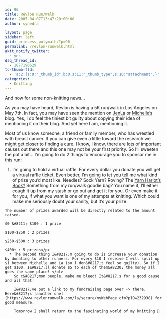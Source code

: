 ```yaml
---
id: 96
title: Revlon Run/Walk
date: 2005-04-07T13:47:20+00:00
author: synedra

layout: page
sidebar: left
guid: princess_polymath/?p=96
permalink: /revlon-runwalk.html
aktt_notify_twitter:
  - yes
dsq_thread_id:
  - 1877196629
tc-thumb-fld:
  - 'a:2:{s:9:"_thumb_id";b:0;s:11:"_thumb_type";s:10:"attachment";}'
categories:
  - Knitting
---
```

And now for some non-knitting news&#8230;
  
As you may have heard, Revlon is having a 5K run/walk in Los Angeles on May 7th. In fact, you may have seen the mention on [JenLa](http://www.knottygirls.com/jenlablog/) or [Michelle&#8217;s](http://www.fickleknitter.com/) blog. Yes, I do feel the tiniest bit guilty about copying their idea of mentioning it on their blog. And yet here I am, mentioning it.
  
Most of us know someone, a friend or family member, who has wrestled with breast cancer. If you can give even a little toward the research we might get closer to finding a cure. I know, I know, there are lots of important causes out there and this one may not be your first priority. So I&#8217;ll sweeten the pot a bit&#8230; I&#8217;m going to do 2 things to encourage you to sponsor me in this run:

  1. I&#8217;m going to hold a virtual raffle. For every dollar you donate you will get a virtual raffle ticket. Even better, I&#8217;m going to let you tell me what kind of prize you&#8217;d most like. Needles? Sock Yarn? Roving? The [Yarn Harlot&#8217;s Book?](http://www.yarnharlot.ca/blog/) Something from my run/walk goodie bag? You name it, I&#8217;ll either cough it up from my stash or go out and get it for you. Or even make it for you, if what you want is one of my attempts at knitting. Which could make me seriously doubt your sanity, but it&#8217;s your prize.
  
    The number of prizes awarded will be directly related to the amount raised.
  
    $0 &#8211; $100 : 1 prize
  
    $100-$250 : 2 prizes
  
    $250-$500 : 3 prizes
  
    $400+ : 5 prizes</p> 
      * The second thing I&#8217;m going to do is increase your donation by donating to other runners. For every $10 I receive I will split up $1 between Michelle and La (so I don&#8217;t feel so guilty). So if I get $100, I&#8217;ll donate $5 to each of them&#8230; the money all goes the same place! </ol> 
        So c&#8217;mon people, make me bleed! It&#8217;s for a good cause and all that!
  
        I&#8217;ve put a link to my fundraising page over -> there. Here&#8217;s [another one](https://www.revlonrunwalk.com/la/secure/myWebPage.cfm?pID=232938) for good measure.
  
        Tomorrow I shall return to the fascinating world of my knitting 🙂